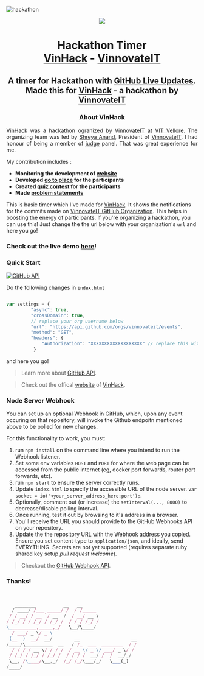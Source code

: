 ![hackathon](./hack.png)
<p align="center"><img src="./countdown.gif"/></p>

<p align="center">
<h1 align="center"> Hackathon Timer<br>
<a href="https://vinhack.hackerearth.com/">VinHack</a> - <a href="https://vinnovateit.com/">VinnovateIT</a></h1>
<h2 align="center"> A timer for Hackathon with <a href="http://githublookbook.com/VinHack/">GitHub Live Updates</a>.<br> Made this for <a href="https://vinhack.hackerearth.com/">VinHack</a> - a hackathon by <a href="https://vinnovateit.com/">VinnovateIT</a></h2>

<h3 align="center">About VinHack</h3>

<p align="justify"><a href="https://vinhack.hackerearth.com/">VinHack</a> was a hackathon ogranized by <a href="https://vinnovateit.com/">VinnovateIT</a> at <a href="http://www.vit.ac.in/">VIT Vellore</a>. The organizing team was led by <a href="https://github.com/ShreyaAnand">Shreya Anand</a>, President of <a href="https://vinnovateit.com/">VinnovateIT</a>. I had honour of being a member of <a href="https://vinhack.hackerearth.com/challenges/hackathon/vinhack/judges/#judges">judge</a> panel. That was great experience for me. 
  
My contribution includes :
  
  <strong>
  <ul>
    <li>Monitoring the development of <a href="https://vinnovateit.com/">website</a></li>
    <li>Developed <a href="https://vinnovateit.github.io/VinHack/">go to place</a> for the participants</li>
    <li>Created <a href="https://docs.google.com/presentation/d/1ewAEOn5QIVFbRP7Ap4JJst_PrfJu6nxCIn28AhWpoiU/edit?usp=sharing">quiz contest</a> for the participants</li>
    <li>Made <a href="https://drive.google.com/file/d/140W1UBMBeuhdIZoxHa3xjUVNwkaa1Yzr/view?usp=sharing">problem statements</a></li>
  </ul>
</p></strong>

This is basic timer which I've made for [VinHack](). It shows the notifications for the commits made on [VinnovateIT GitHub Organization](). This helps in boosting the energy of participants. If you're organizing a hackathon, you can use this! Just change the the url below with your organization's `url` and here you go!

### Check out the live demo [here](http://githublookbook.com/VinHack/)!

### Quick Start

[![GitHub API](https://img.shields.io/badge/GitHub-API-teal.svg?style=flat&logo=github)](https://developer.github.com/v3/)

Do the following changes in `index.html`

```javascript

var settings = {
         "async": true,
         "crossDomain": true,
         // replace your org username below
         "url": "https://api.github.com/orgs/vinnovateit/events",
         "method": "GET",
         "headers": {
             "Authorization": "XXXXXXXXXXXXXXXXXXX" // replace this with your token
          }

```

and here you go!

> Learn more about [GitHub API](https://developer.github.com/v3/).

> Check out the offical [website](https://vinhack.vinnovateit.com/) of [VinHack](https://vinhack.hackerearth.com/).


### Node Server Webhook

You can set up an optional Webhook in GitHub, which, upon any event occuring on that repository, will invoke the Github endpoitn mentioned above to be polled for new changes.

For this functionality to work, you must:

1. run `npm install` on the command line where you intend to run the Webhook listener.
1. Set some env variables `HOST` and `PORT` for where the web page can be accessed from the public internet (eg, docker port forwards, router port forwards, etc).
1. run `npm start` to ensure the server correctly runs.
1. Update `index.html` to specify the accessible URL of the node server. `var socket = io('<your_server_address_here:port');`.
1. Optionally, comment out (or increase) the `setInterval(..., 8000)` to decrease/disable polling interval.
1. Once running, test it out by browsing to it's address in a browser.
1. You'll receive the URL you should provide to the GitHub Webhooks API on your repository.
1. Update the the repository URL with the Webhook address you copied. Ensure you set content-type to `application/json`, and ideally, send EVERYTHING. Secrets are not yet supported (requires separate ruby shared key setup *pull request welcome*).

> Checkout the [GitHub Webhook API](https://developer.github.com/webhooks/).


### Thanks!

```javascript


   ________          __   __                    
  / ____/ /___ _____/ /  / /_____               
 / / __/ / __ `/ __  /  / __/ __ \              
/ /_/ / / /_/ / /_/ /  / /_/ /_/ /              
\__________,_____,_/   \__/\____/               
  / ___/ _ \/ _ \                               
 (__  )  __/  __/        __                   __
/____/\__________  __   / /_  ___  ________  / /
  / / / / __ \/ / / /  / __ \/ _ \/ ___/ _ \/ / 
 / /_/ / /_/ / /_/ /  / / / /  __/ /  /  __/_/  
 \__, /\____/\__,_/  /_/ /_/\___/_/   \___(_)   
/____/                                          


```
